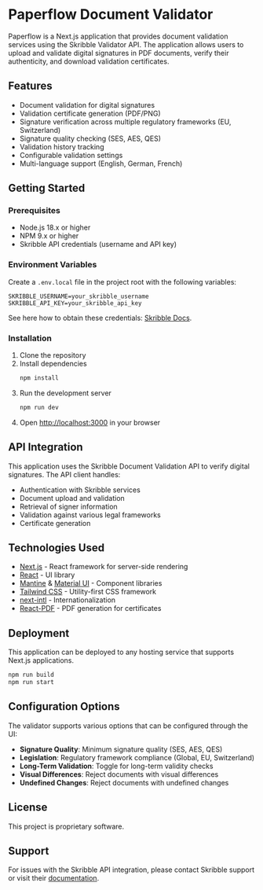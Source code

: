 # Paperflow Document Validator

Paperflow is a Next.js application that provides document validation services using the Skribble Validator API. The application allows users to upload and validate digital signatures in PDF documents, verify their authenticity, and download validation certificates.

## Features

- Document validation for digital signatures
- Validation certificate generation (PDF/PNG)
- Signature verification across multiple regulatory frameworks (EU, Switzerland)
- Signature quality checking (SES, AES, QES)
- Validation history tracking
- Configurable validation settings
- Multi-language support (English, German, French)

## Getting Started

### Prerequisites

- Node.js 18.x or higher
- NPM 9.x or higher
- Skribble API credentials (username and API key)

### Environment Variables

Create a `.env.local` file in the project root with the following variables:

```
SKRIBBLE_USERNAME=your_skribble_username
SKRIBBLE_API_KEY=your_skribble_api_key
```

See here how to obtain these credentials: [Skribble Docs](https://docs.skribble.com/business-admin/api/apicreate.html).

### Installation

1. Clone the repository
2. Install dependencies
   ```bash
   npm install
   ```
3. Run the development server
   ```bash
   npm run dev
   ```
4. Open [http://localhost:3000](http://localhost:3000) in your browser

## API Integration

This application uses the Skribble Document Validation API to verify digital signatures. The API client handles:

- Authentication with Skribble services
- Document upload and validation
- Retrieval of signer information
- Validation against various legal frameworks
- Certificate generation

## Technologies Used

- [Next.js](https://nextjs.org/) - React framework for server-side rendering
- [React](https://reactjs.org/) - UI library
- [Mantine](https://mantine.dev/) & [Material UI](https://mui.com/) - Component libraries
- [Tailwind CSS](https://tailwindcss.com/) - Utility-first CSS framework
- [next-intl](https://next-intl-docs.vercel.app/) - Internationalization
- [React-PDF](https://react-pdf.org/) - PDF generation for certificates

## Deployment

This application can be deployed to any hosting service that supports Next.js applications.

```bash
npm run build
npm run start
```

## Configuration Options

The validator supports various options that can be configured through the UI:

- **Signature Quality**: Minimum signature quality (SES, AES, QES)
- **Legislation**: Regulatory framework compliance (Global, EU, Switzerland)
- **Long-Term Validation**: Toggle for long-term validity checks
- **Visual Differences**: Reject documents with visual differences
- **Undefined Changes**: Reject documents with undefined changes

## License

This project is proprietary software.

## Support

For issues with the Skribble API integration, please contact Skribble support or visit their [documentation](https://docs.skribble.com/).
